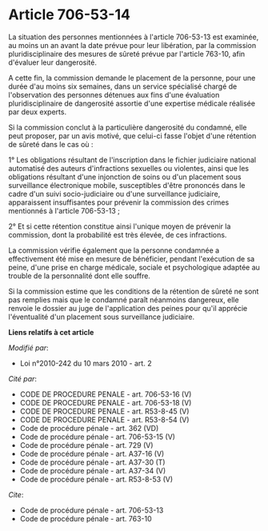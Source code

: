 # Article 706-53-14

La situation des personnes mentionnées à l'article 706-53-13 est examinée, au moins un an avant la date prévue pour leur
libération, par la commission pluridisciplinaire des mesures de sûreté prévue par l'article 763-10, afin d'évaluer leur
dangerosité.

A cette fin, la commission demande le placement de la personne, pour une durée d'au moins six semaines, dans un service
spécialisé chargé de l'observation des personnes détenues aux fins d'une évaluation pluridisciplinaire de dangerosité
assortie d'une expertise médicale réalisée par deux experts. 

Si la commission conclut à la particulière dangerosité du condamné, elle peut proposer, par un avis motivé, que celui-ci
fasse l'objet d'une rétention de sûreté dans le cas où : 

1° Les obligations résultant de l'inscription dans le fichier judiciaire national automatisé des auteurs d'infractions
sexuelles ou violentes, ainsi que les obligations résultant d'une injonction de soins ou d'un placement sous surveillance
électronique mobile, susceptibles d'être prononcés dans le cadre d'un suivi socio-judiciaire ou d'une surveillance
judiciaire, apparaissent insuffisantes pour prévenir la commission des crimes mentionnés à l'article 706-53-13 ; 

2° Et si cette rétention constitue ainsi l'unique moyen de prévenir la commission, dont la probabilité est très élevée, de
ces infractions. 

La commission vérifie également que la personne condamnée a effectivement été mise en mesure de bénéficier, pendant
l'exécution de sa peine, d'une prise en charge médicale, sociale et psychologique adaptée au trouble de la personnalité dont
elle souffre. 

Si la commission estime que les conditions de la rétention de sûreté ne sont pas remplies mais que le condamné paraît
néanmoins dangereux, elle renvoie le dossier au juge de l'application des peines pour qu'il apprécie l'éventualité d'un
placement sous surveillance judiciaire.

**Liens relatifs à cet article**

_Modifié par_:

  - Loi n°2010-242 du 10 mars 2010 - art. 2

_Cité par_:

  - CODE DE PROCEDURE PENALE - art. 706-53-16 (V)
  - CODE DE PROCEDURE PENALE - art. 706-53-18 (V)
  - CODE DE PROCEDURE PENALE - art. R53-8-45 (V)
  - CODE DE PROCEDURE PENALE - art. R53-8-54 (V)
  - Code de procédure pénale - art. 362 (VD)
  - Code de procédure pénale - art. 706-53-15 (V)
  - Code de procédure pénale - art. 729 (V)
  - Code de procédure pénale - art. A37-16 (V)
  - Code de procédure pénale - art. A37-30 (T)
  - Code de procédure pénale - art. A37-34 (V)
  - Code de procédure pénale - art. R53-8-53 (V)

_Cite_:

  - Code de procédure pénale - art. 706-53-13
  - Code de procédure pénale - art. 763-10

